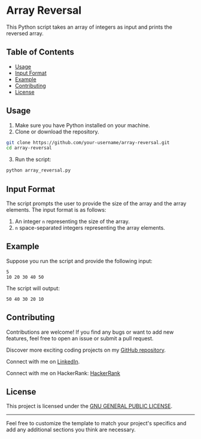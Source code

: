 # Array Reversal

This Python script takes an array of integers as input and prints the reversed array.

## Table of Contents

- [Usage](#usage)
- [Input Format](#input-format)
- [Example](#example)
- [Contributing](#contributing)
- [License](#license)

## Usage

1. Make sure you have Python installed on your machine.
2. Clone or download the repository.

```bash
git clone https://github.com/your-username/array-reversal.git
cd array-reversal
```

3. Run the script:

```bash
python array_reversal.py
```

## Input Format

The script prompts the user to provide the size of the array and the array elements. The input format is as follows:

1. An integer `n` representing the size of the array.
2. `n` space-separated integers representing the array elements.

## Example

Suppose you run the script and provide the following input:

```
5
10 20 30 40 50
```

The script will output:

```
50 40 30 20 10
```

## Contributing

Contributions are welcome! If you find any bugs or want to add new features, feel free to open an issue or submit a pull request.

Discover more exciting coding projects on my [GitHub repository](https://github.com/Maham-j).

Connect with me on [LinkedIn](https://www.linkedin.com/in/maham-jamil-268584267).

Connect with me on HackerRank: [HackerRank ](https://www.hackerrank.com/maham_jamil)


## License

This project is licensed under the [GNU GENERAL PUBLIC LICENSE](LICENSE).

---

Feel free to customize the template to match your project's specifics and add any additional sections you think are necessary. 
